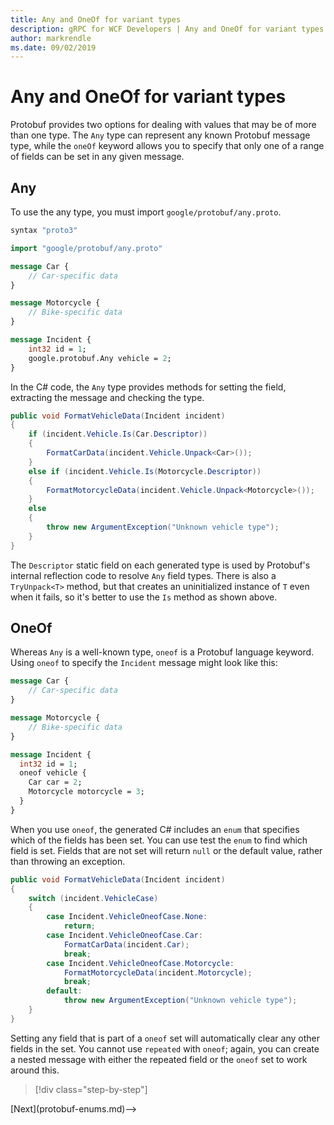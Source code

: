 ```yaml
---
title: Any and OneOf for variant types
description: gRPC for WCF Developers | Any and OneOf for variant types
author: markrendle
ms.date: 09/02/2019
---
```


# Any and OneOf for variant types

Protobuf provides two options for dealing with values that may be of more than one type. The `Any` type can represent any known Protobuf message type, while the `oneOf` keyword allows you to specify that only one of a range of fields can be set in any given message.

## Any

To use the any type, you must import `google/protobuf/any.proto`.

```protobuf
syntax "proto3"

import "google/protobuf/any.proto"

message Car {
    // Car-specific data
}

message Motorcycle {
    // Bike-specific data
}

message Incident {
    int32 id = 1;
    google.protobuf.Any vehicle = 2;
}
```

In the C# code, the `Any` type provides methods for setting the field, extracting the message and checking the type.

```csharp
public void FormatVehicleData(Incident incident)
{
    if (incident.Vehicle.Is(Car.Descriptor))
    {
        FormatCarData(incident.Vehicle.Unpack<Car>());
    }
    else if (incident.Vehicle.Is(Motorcycle.Descriptor))
    {
        FormatMotorcycleData(incident.Vehicle.Unpack<Motorcycle>());
    }
    else
    {
        throw new ArgumentException("Unknown vehicle type");
    }
}
```

The `Descriptor` static field on each generated type is used by Protobuf's internal reflection code to resolve `Any` field types. There is also a `TryUnpack<T>` method, but that creates an uninitialized instance of `T` even when it fails, so it's better to use the `Is` method as shown above.

## OneOf

Whereas `Any` is a well-known type, `oneof` is a Protobuf language keyword. Using `oneof` to specify the `Incident` message might look like this:

```protobuf
message Car {
    // Car-specific data
}

message Motorcycle {
    // Bike-specific data
}

message Incident {
  int32 id = 1;
  oneof vehicle {
    Car car = 2;
    Motorcycle motorcycle = 3;
  }
}
```

When you use `oneof`, the generated C# includes an `enum` that specifies which of the fields has been set. You can use test the `enum` to find which field is set. Fields that are not set will return `null` or the default value, rather than throwing an exception.

```csharp
public void FormatVehicleData(Incident incident)
{
    switch (incident.VehicleCase)
    {
        case Incident.VehicleOneofCase.None:
            return;
        case Incident.VehicleOneofCase.Car:
            FormatCarData(incident.Car);
            break;
        case Incident.VehicleOneofCase.Motorcycle:
            FormatMotorcycleData(incident.Motorcycle);
            break;
        default:
            throw new ArgumentException("Unknown vehicle type");
    }
}
```

Setting any field that is part of a `oneof` set will automatically clear any other fields in the set. You cannot use `repeated` with `oneof`; again, you can create a nested message with either the repeated field or the `oneof` set to work around this.

>[!div class="step-by-step"]
<!-->[Next](protobuf-enums.md)-->

